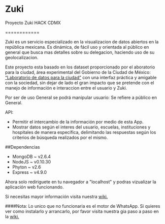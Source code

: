 # Zuki
Proyecto Zuki HACK CDMX

============

Zuki es un servicio especializado en la visualizacion de datos abiertos en la república mexicana. Es dinámica, de fácil uso y  orientada al público en general que busca mas detalles sobre su delegacion, haciendo uso de su geolocalizacion.

Este proyecto esta basado en los dataset proporcionado por el aboratorio para la ciudad, área experimental del Gobierno de la Ciudad de México: [“Laboratorio de datos para la ciudad”]( http://datos.labcd.mx/dataset#) con una interfaz práctica y amigable con la sociedad, sin dejar de lado el gran impacto que se pretende con el manejo de información e interaccion entre el usuario y Zuki. 


Por ser de uso General se podrá manipular usuario: Se refiere a público en General. 

API:
- Permitir el intercambio de la información por medio de esta App.
- Mostrar datos según el interes del usuario, escuelas, instituciones y hospitales de manera específica, delimitando las respuestas según los criterios de búsqueda realizados por el mismo.

##Dependencias
- MongoDB ~ v2.6.4
- NodeJS ~ v0.10.30
- Phyton ~ v2.6
- Express ~ v4.9.0





Ahora solo rediriguete en tu navegador a "localhost" y podras vizualizar la aplicación web funcionando.


Si necesitas mayor información visita nuestra [wiki.](https://github.com/LuisEnVilla/Zuki/wiki/Instalaci%C3%B3n-de-Dependencias:)

####Nota: Lo unico que no funcionaria es el motor de WhatsApp. Si quieres ver como instalarlo y arrancarlo, por favor visita nuestra gia paso a paso en la [wiki.](https://github.com/LuisEnVilla/Zuki/wiki/WhatsAppEgine)
